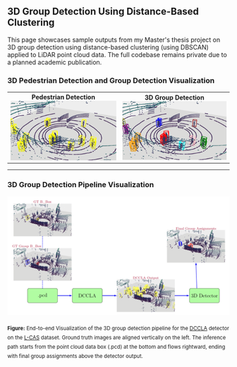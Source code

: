 ## 3D Group Detection Using Distance-Based Clustering

This page showcases sample outputs from my Master's thesis project on 3D group detection using distance-based clustering (using DBSCAN) applied to LiDAR point cloud data. The full codebase remains private due to a planned academic publication.

### 3D Pedestrian Detection and Group Detection Visualization

<table>
  <tr>
    <td align="center">
      <b>Pedestrian Detection</b><br>
      <img src="Images/pedestrian_detection_image.png" width="400"/>
    </td>
    <td align="center">
      <b>3D Group Detection</b><br>
      <img src="Images/group_detection_image.png" width="400"/>
    </td>
  </tr>
</table>


---

### 3D Group Detection Pipeline Visualization

<div align="center">
  <img src="Images/Visualization_Pipeline.png" width="700"/>
</div>

<sub><b>Figure:</b> End-to-end Visualization of the 3D group detection pipeline for the [DCCLA](https://github.com/jinzhengguang/DCCLA/tree/main) detector on the [L-CAS](https://lcas.lincoln.ac.uk/wp/research/data-sets-software/l-cas-3d-point-cloud-people-dataset/#:~:text=A%20lot%20of%20challenges%20have,people%2C%20and%20crowds%20of%20people) dataset. Ground truth images are aligned vertically on the left. The inference path starts from the point cloud data box (.pcd) at the bottom and flows rightward, ending with final group assignments above the detector output.</sub>

